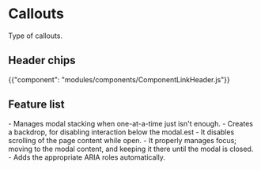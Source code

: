 # Callouts

<p class="description">Type of callouts.</p>

## Header chips

{{"component": "modules/components/ComponentLinkHeader.js"}}

## Feature list

<featureList>
- Manages modal stacking when one-at-a-time just isn't enough.
- Creates a backdrop, for disabling interaction below the modal.est
- It disables scrolling of the page content while open.
- It properly manages focus; moving to the modal content, and keeping it there until the modal is closed.
- Adds the appropriate ARIA roles automatically.
</featureList>
